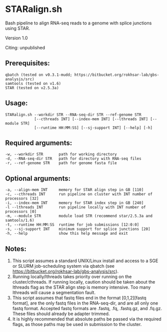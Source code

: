 # STARalign.sh

Bash pipeline to align RNA-seq reads to a genome with splice junctions using STAR.

Version 1.0

Citing: unpublished

## Prerequisites:

```
qbatch (tested on v0.3.1-mudd; https://bitbucket.org/rokhsar-lab/gbs-analysis/src)
samtools (tested on v1.6)
STAR (tested on v2.5.3a)
```

## Usage: 

```
STARalign.sh --workdir STR --RNA-seq-dir STR --ref-genome STR
             [--cthreads INT] [--index-mem INT] [--lthreads INT] [--module STR] 
             [--runtime HH:MM:SS] [--sj-support INT] [--help] [-h]
```

## Required arguments:

```
-w, --workdir STR       path for working directory
-d, --RNA-seq-dir STR   path for directory with RNA-seq files
-r, --ref-genome STR    path for genome fasta file
```

## Optional arguments:

```
-a, --align-mem INT     memory for STAR align step in GB [110]
-c, --cthreads INT      run pipeline on cluster with INT number of processors [32]
-i, --index-mem INT     memory for STAR index step in GB [240]
-l --lthreads INT       run pipeline locally with INT number of processors [0]
-m, --module STR        module load STR (recommend star/2.5.3a and samtools/1.6)
-t, --runtime HH:MM:SS  runtime for job submissions [12:0:0]
-s, --sj-support INT    minimum support for splice junctions [20]
-h, --help              show this help message and exit
```

## Notes:
1. This script assumes a standard UNIX/Linux install and access to a SGE or SLURM job-scheduling system via qbatch (see https://bitbucket.org/rokhsar-lab/gbs-analysis/src).
2. Running locally/lthreads takes priority over running on the cluster/cthreads. If running locally, caution should be taken about the lthreads flag as the STAR align step is memory intensive. Too many lthreads will cause a segmentation fault.
3. This script assumes that fastq files end in the format [0,1,2][fastq format], are the only fastq files in the RNA-seq-dir, and are all only one fastq format. Accepted fastq formats are .fastq, .fq, .fastq.gz, and .fq.gz. These files should already be adapter trimmed.
4. It is highly recommended that absolute paths be passed via the required flags, as those paths may be used in submission to the cluster.
